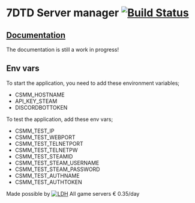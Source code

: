 # 7DTD Server manager [![Build Status](https://travis-ci.org/niekcandaele/7-Days-To-Die-Server-Manager.svg?branch=master)](https://travis-ci.org/niekcandaele/7-Days-To-Die-Server-Manager)

## [Documentation](https://niekcandaele.github.io/7-Days-To-Die-Server-Manager/)

The documentation is still a work in progress!

## Env vars

To start the application, you need to add these environment variables;

 - CSMM_HOSTNAME
 - API_KEY_STEAM
 - DISCORDBOTTOKEN

To test the application, add these env vars;

 - CSMM_TEST_IP
 - CSMM_TEST_WEBPORT
 - CSMM_TEST_TELNETPORT
 - CSMM_TEST_TELNETPW
 - CSMM_TEST_STEAMID
 - CSMM_TEST_STEAM_USERNAME
 - CSMM_TEST_STEAM_PASSWORD
 - CSMM_TEST_AUTHNAME
 - CSMM_TEST_AUTHTOKEN


Made possible by
[![LDH](https://i.imgur.com/rfmQjA2.png)](https://letsdohosting.com/?p=Register&ref=Cata)
All game servers € 0.35/day